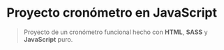 # Proyecto cronómetro en JavaScript
>Proyecto de un cronómetro funcional hecho con **HTML**, **SASS** y **JavaScript** puro.

